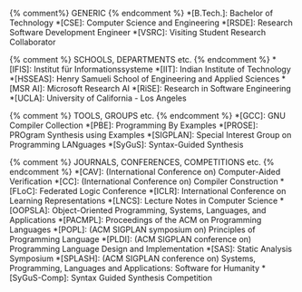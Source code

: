 {% comment%}        GENERIC
{% endcomment %}
*[B.Tech.]:         Bachelor of Technology
*[CSE]:             Computer Science and Engineering
*[RSDE]:            Research Software Development Engineer
*[VSRC]:            Visiting Student Research Collaborator


{% comment %}       SCHOOLS, DEPARTMENTS etc.
{% endcomment %}
*[IFIS]:            Institut für Informationssysteme
*[IIT]:             Indian Institute of Technology
*[HSSEAS]:          Henry Samueli School of Engineering and Applied Sciences
*[MSR AI]:          Microsoft Research AI
*[RiSE]:            Research in Software Engineering
*[UCLA]:            University of California - Los Angeles


{% comment %}       TOOLS, GROUPS etc.
{% endcomment %}
*[GCC]:             GNU Compiler Collection
*[PBE]:             Programming By Examples
*[PROSE]:           PROgram Synthesis using Examples
*[SIGPLAN]:         Special Interest Group on Programming LANguages
*[SyGuS]:           Syntax-Guided Synthesis


{% comment %}       JOURNALS, CONFERENCES, COMPETITIONS etc.
{% endcomment %}
*[CAV]:             (International Conference on) Computer-Aided Verification
*[CC]:              (International Conference on) Compiler Construction
*[FLoC]:            Federated Logic Conference
*[ICLR]:            International Conference on Learning Representations
*[LNCS]:            Lecture Notes in Computer Science
*[OOPSLA]:          Object-Oriented Programming, Systems, Languages, and Applications
*[PACMPL]:          Proceedings of the ACM on Programming Languages
*[POPL]:            (ACM SIGPLAN symposium on) Principles of Programming Language
*[PLDI]:            (ACM SIGPLAN conference on) Programming Language Design and Implementation
*[SAS]:             Static Analysis Symposium
*[SPLASH]:          (ACM SIGPLAN conference on) Systems, Programming, Languages and Applications: Software for Humanity
*[SyGuS-Comp]:      Syntax Guided Synthesis Competition